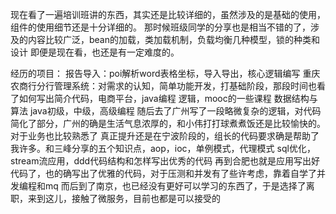 现在看了一遍培训班讲的东西，其实还是比较详细的，虽然涉及的是基础的使用，组件的使用细节还是十分详细的。 那时候班级同学的分享也是相当不错的了，涉及的内容比较广泛，bean的加载，类加载机制，负载均衡几种模型，锁的种类和设计
即便是现在看，也还是有一定难度的。

经历的项目： 报告导入：poi解析word表格坐标，导入导出，核心逻辑编写 重庆农商行分行管理系统：对需求的认知，简单功能开发，打基础阶段，那段时间也看了如何写出简介代码，电商平台，java编程 逻辑，mooc的一些课程 数据结构与算法
java初级，中级，高级编程 随后去了广州写了一段略微复杂的逻辑，对代码简化了部分，广州的确是生活气息浓厚的，和小伟打打球煮煮饭还是比较愉快的。 对于业务也比较熟悉了
真正提升还是在宁波阶段的，组长的代码要求确是帮助了我许多。和三峰分享的五个知识点，aop，ioc，单例模式，代理模式 sql优化，stream流应用，ddd代码结构和怎样写出优秀的代码
再到合肥也就是应用写出好代码了，也的确写出了优雅的代码，对于压测和并发有了些许考虑，靠着自学了并发编程和mq 而后到了南京，也已经没有更好可以学习的东西了，于是选择了离职，来到这儿，接触了微服务，目前也都是可以接受的
    
    